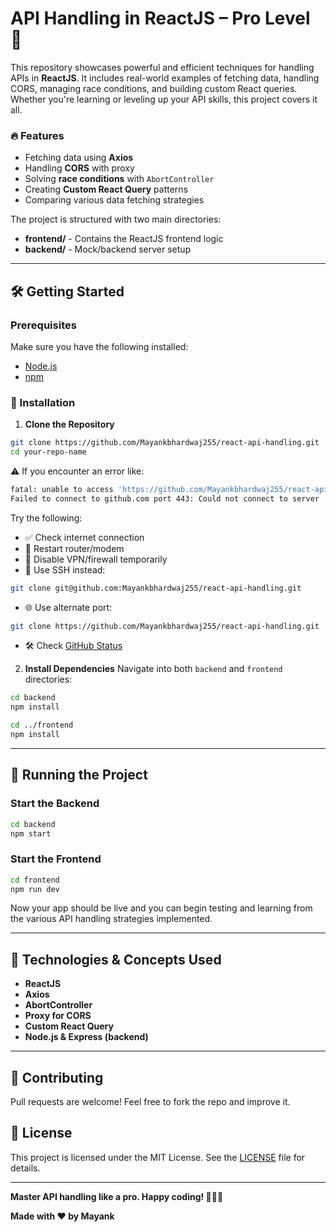 # API Handling in ReactJS – Pro Level 🚀

This repository showcases powerful and efficient techniques for handling APIs in **ReactJS**. It includes real-world examples of fetching data, handling CORS, managing race conditions, and building custom React queries. Whether you're learning or leveling up your API skills, this project covers it all.

### 🔥 Features
- Fetching data using **Axios**
- Handling **CORS** with proxy
- Solving **race conditions** with `AbortController`
- Creating **Custom React Query** patterns
- Comparing various data fetching strategies

The project is structured with two main directories:

- **frontend/** - Contains the ReactJS frontend logic
- **backend/** - Mock/backend server setup

---

## 🛠️ Getting Started

### Prerequisites
Make sure you have the following installed:
- [Node.js](https://nodejs.org/)
- [npm](https://www.npmjs.com/)

### 🚀 Installation

1. **Clone the Repository**
```sh
git clone https://github.com/Mayankbhardwaj255/react-api-handling.git
cd your-repo-name
```

⚠️ If you encounter an error like:
```sh
fatal: unable to access 'https://github.com/Mayankbhardwaj255/react-api-handling.git/': 
Failed to connect to github.com port 443: Could not connect to server
```
Try the following:
- ✅ Check internet connection
- 🔁 Restart router/modem
- 🔐 Disable VPN/firewall temporarily
- 🔄 Use SSH instead:
```sh
git clone git@github.com:Mayankbhardwaj255/react-api-handling.git
```
- 🌐 Use alternate port:
```sh
git clone https://github.com/Mayankbhardwaj255/react-api-handling.git
```
- 🛠️ Check [GitHub Status](https://www.githubstatus.com/)

2. **Install Dependencies**
Navigate into both `backend` and `frontend` directories:

```sh
cd backend
npm install
```

```sh
cd ../frontend
npm install
```

---

## 🧪 Running the Project

### Start the Backend
```sh
cd backend
npm start
```

### Start the Frontend
```sh
cd frontend
npm run dev
```

Now your app should be live and you can begin testing and learning from the various API handling strategies implemented.

---

## 🧰 Technologies & Concepts Used
- **ReactJS**
- **Axios**
- **AbortController**
- **Proxy for CORS**
- **Custom React Query**
- **Node.js & Express (backend)**

---

## 🙌 Contributing
Pull requests are welcome! Feel free to fork the repo and improve it.

## 📄 License
This project is licensed under the MIT License. See the [LICENSE](LICENSE) file for details.

---

**Master API handling like a pro. Happy coding! 👨‍💻🔥**

**Made with ❤️ by Mayank**